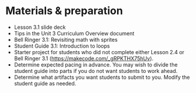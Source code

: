 # Materials & preparation

- Lesson 3.1 slide deck
- Tips in the Unit 3 Curriculum Overview document
- Bell Ringer 3.1: Revisiting math with sprites
- Student Guide 3.1: Introduction to loops
- Starter project for students who did not complete either Lesson 2.4 or Bell Ringer 3.1 (<https://makecode.com/_gRPKTHX75hUv>).
- Determine expected pacing in advance. You may wish to divide the student guide into parts if you do not want students to work ahead.
- Determine what artifacts you want students to submit to you. Modify the student guide as needed.
